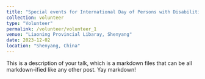 ```yaml
---
title: "Special events for International Day of Persons with Disabilities and International Volunteer Day"
collection: volunteer
type: "Volunteer"
permalink: /volunteer/volunteer_1
venue: "Liaoning Provincial Libaray, Shenyang"
date: 2023-12-02
location: "Shenyang, China"
---
```


This is a description of your talk, which is a markdown files that can be all markdown-ified like any other post. Yay markdown!


